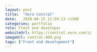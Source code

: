 ```yaml
---
layout: post
title:  "Xero Central"
date:   2020-06-15 11:59:13 +1300
categories: portfolio
role: Front end developer
websiteUrl: https://central.xero.com/s/
imageUrl: central-400.png
tags: ["Front end development"]
---
```

 
